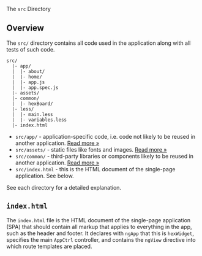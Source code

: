 The `src` Directory

## Overview

The `src/` directory contains all code used in the application along with all
tests of such code.

```
src/
  |- app/
  |  |- about/
  |  |- home/
  |  |- app.js
  |  |- app.spec.js
  |- assets/
  |- common/
  |  |- hexBoard/
  |- less/
  |  |- main.less
  |  |- variables.less
  |- index.html
```

- `src/app/` - application-specific code, i.e. code not likely to be reused in
  another application. [Read more &raquo;](app/README.md)
- `src/assets/` - static files like fonts and images.
  [Read more &raquo;](assets/README.md)
- `src/common/` - third-party libraries or components likely to be reused in
  another application. [Read more &raquo;](common/README.md)
- `src/index.html` - this is the HTML document of the single-page application.
  See below.

See each directory for a detailed explanation.

## `index.html`

The `index.html` file is the HTML document of the single-page application (SPA)
that should contain all markup that applies to everything in the app, such as
the header and footer. It declares with `ngApp` that this is `hexWidget`,
specifies the main `AppCtrl` controller, and contains the `ngView` directive
into which route templates are placed.
